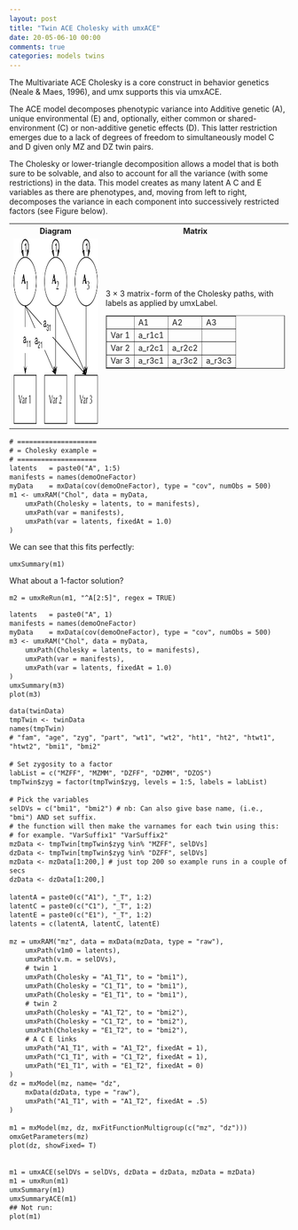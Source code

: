 ```yaml
---
layout: post
title: "Twin ACE Cholesky with umxACE"
date: 20-05-06-10 00:00
comments: true
categories: models twins
---
```


The Multivariate ACE Cholesky is a core construct in behavior genetics (Neale & Maes, 1996), and umx supports this via umxACE.

The ACE model decomposes phenotypic variance into Additive genetic (A), unique environmental (E) and, optionally, either common or shared-environment (C) or non-additive genetic effects (D). This latter restriction emerges due to a lack of degrees of freedom to simultaneously model C and D given only MZ and DZ twin pairs. 

The Cholesky or lower-triangle decomposition allows a model that is both sure to be solvable, and also to account for all the variance (with some restrictions) in the data. This model creates as many latent A C and E variables as there are phenotypes, and, moving from left to right, decomposes the variance in each component into successively restricted factors (see Figure below).

<table border="0" cellspacing="5" cellpadding="5">
	<tr><th>Diagram</th><th>Matrix</th></tr>
	<tr><td> <img src="media/umxTwin/ACE.png" width="330" height="337" alt="ACE"></td>
		<td>
			3 &times; 3 matrix-form of the Cholesky paths, with labels as applied by umxLabel.
			<table border="1">
				<tr><td></td>     <td>A1</td>    <td>A2</td>    <td>A3</td>    </tr>
				<tr><td>Var 1</td><td>a_r1c1</td><td></td>      <td></td>      </tr>
				<tr><td>Var 2</td><td>a_r2c1</td><td>a_r2c2</td><td></td>      </tr>
				<tr><td>Var 3</td><td>a_r3c1</td><td>a_r3c2</td><td>a_r3c3</td></tr>
			</table>
		</td>
	</tr>
</table>

```splus
# ====================
# = Cholesky example =
# ====================
latents   = paste0("A", 1:5)
manifests = names(demoOneFactor)
myData    = mxData(cov(demoOneFactor), type = "cov", numObs = 500)
m1 <- umxRAM("Chol", data = myData,
	umxPath(Cholesky = latents, to = manifests),
	umxPath(var = manifests),
	umxPath(var = latents, fixedAt = 1.0)
)
```

We can see that this fits perfectly:

```splus
umxSummary(m1)

```

What about a 1-factor solution?

```splus
m2 = umxReRun(m1, "^A[2:5]", regex = TRUE)

```

```splus
latents   = paste0("A", 1)
manifests = names(demoOneFactor)
myData    = mxData(cov(demoOneFactor), type = "cov", numObs = 500)
m3 <- umxRAM("Chol", data = myData,
	umxPath(Cholesky = latents, to = manifests),
	umxPath(var = manifests),
	umxPath(var = latents, fixedAt = 1.0)
)
umxSummary(m3)
plot(m3)
```



```splus
data(twinData)
tmpTwin <- twinData
names(tmpTwin)
# "fam", "age", "zyg", "part", "wt1", "wt2", "ht1", "ht2", "htwt1", "htwt2", "bmi1", "bmi2"

# Set zygosity to a factor
labList = c("MZFF", "MZMM", "DZFF", "DZMM", "DZOS")
tmpTwin$zyg = factor(tmpTwin$zyg, levels = 1:5, labels = labList)

# Pick the variables
selDVs = c("bmi1", "bmi2") # nb: Can also give base name, (i.e., "bmi") AND set suffix.
# the function will then make the varnames for each twin using this:
# for example. "VarSuffix1" "VarSuffix2"
mzData <- tmpTwin[tmpTwin$zyg %in% "MZFF", selDVs]
dzData <- tmpTwin[tmpTwin$zyg %in% "DZFF", selDVs]
mzData <- mzData[1:200,] # just top 200 so example runs in a couple of secs
dzData <- dzData[1:200,]

latentA = paste0(c("A1"), "_T", 1:2)
latentC = paste0(c("C1"), "_T", 1:2)
latentE = paste0(c("E1"), "_T", 1:2)
latents = c(latentA, latentC, latentE)

mz = umxRAM("mz", data = mxData(mzData, type = "raw"),
	umxPath(v1m0 = latents),
	umxPath(v.m. = selDVs),
	# twin 1
	umxPath(Cholesky = "A1_T1", to = "bmi1"),
	umxPath(Cholesky = "C1_T1", to = "bmi1"),
	umxPath(Cholesky = "E1_T1", to = "bmi1"),
	# twin 2
	umxPath(Cholesky = "A1_T2", to = "bmi2"),
	umxPath(Cholesky = "C1_T2", to = "bmi2"),
	umxPath(Cholesky = "E1_T2", to = "bmi2"),
	# A C E links
	umxPath("A1_T1", with = "A1_T2", fixedAt = 1),
	umxPath("C1_T1", with = "C1_T2", fixedAt = 1),
	umxPath("E1_T1", with = "E1_T2", fixedAt = 0)
)
dz = mxModel(mz, name= "dz",
	mxData(dzData, type = "raw"),
	umxPath("A1_T1", with = "A1_T2", fixedAt = .5)
)

m1 = mxModel(mz, dz, mxFitFunctionMultigroup(c("mz", "dz")))
omxGetParameters(mz)
plot(dz, showFixed= T)


m1 = umxACE(selDVs = selDVs, dzData = dzData, mzData = mzData)
m1 = umxRun(m1)
umxSummary(m1)
umxSummaryACE(m1)
## Not run: 
plot(m1)
```